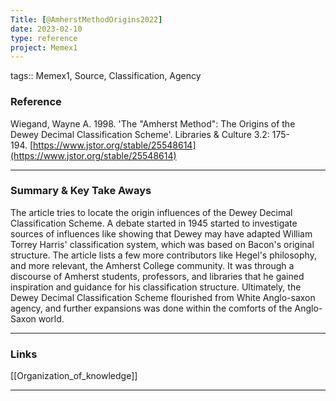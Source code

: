 ```yaml
---
Title: [@AmherstMethodOrigins2022]
date: 2023-02-10
type: reference
project: Memex1
---
```


tags:: Memex1, Source, Classification, Agency

### Reference 

Wiegand, Wayne A. 1998. 'The "Amherst Method": The Origins of the Dewey Decimal Classification Scheme'. Libraries & Culture 3.2: 175-194. [https://www.jstor.org/stable/25548614](https://www.jstor.org/stable/25548614)

---

### Summary & Key Take Aways

The article tries to locate the origin influences of the Dewey Decimal Classification Scheme. A debate started in 1945 started to investigate sources of influences like showing that Dewey may have adapted William Torrey Harris' classification system, which was based on Bacon's original structure. The article lists a few more contributors like Hegel's philosophy, and more relevant, the Amherst College community. It was through a discourse of Amherst students, professors, and libraries that he gained inspiration and guidance for his classification structure. Ultimately, the Dewey Decimal Classification Scheme flourished from White Anglo-saxon agency, and further expansions was done within the comforts of the Anglo-Saxon world. 

--- 

### Links

[[Organization_of_knowledge]]


---